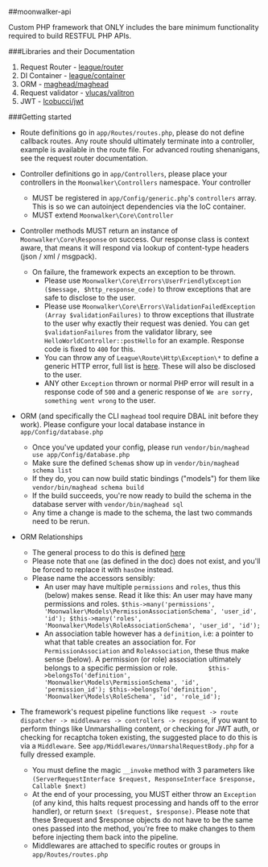 ##moonwalker-api

Custom PHP framework that ONLY includes the bare minimum functionality required to build RESTFUL PHP APIs.

###Libraries and their Documentation
1. Request Router - [league/router](http://route.thephpleague.com)
2. DI Container - [league/container](http://container.thephpleague.com)
3. ORM - [maghead/maghead](https://github.com/maghead/maghead)
4. Request validator - [vlucas/valitron](https://github.com/vlucas/valitron)
5. JWT - [lcobucci/jwt](https://github.com/lcobucci/jwt)

###Getting started

* Route definitions go in `app/Routes/routes.php`, please do not define callback routes. Any route should ultimately terminate into a controller, example is available in the route file. For advanced routing shenanigans, see the request router documentation.

* Controller definitions go in `app/Controllers`, please place your controllers in the `Moonwalker\Controllers` namespace. Your controller
   - MUST be registered in `app/Config/generic.php`'s `controllers` array. This is so we can autoinject dependencies via the IoC container.
   - MUST extend `Moonwalker\Core\Controller`

* Controller methods MUST return an instance of `Moonwalker\Core\Response` on success. Our response class is context aware, that means it will respond via lookup of content-type headers (json / xml / msgpack).
    - On failure, the framework expects an exception to be thrown.
        - Please use `Moonwalker\Core\Errors\UserFriendlyException ($message, $http_response_code)` to throw exceptions that are safe to disclose to the user.
        - Please use `Moonwalker\Core\Errors\ValidationFailedException (Array $validationFailures)` to throw exceptions that illustrate to the user why exactly their request was denied. You can get `$validationFailures` from the validator library, see `HelloWorldController::postHello` for an example. Response code is fixed to `400` for this.
        - You can throw any of `League\Route\Http\Exception\*` to define a generic HTTP error, full list is [here](https://github.com/thephpleague/route/tree/master/src/Http/Exception). These will also be disclosed to the user.
        - ANY other `Exception` thrown or normal PHP error will result in a response code of `500` and a generic response of `We are sorry, something went wrong` to the user.

* ORM \(and specifically the CLI `maghead` tool require DBAL init before they work\). Please configure your local database instance in `app/Config/database.php` 
    - Once you've updated your config, please run `vendor/bin/maghead use app/Config/database.php`
    - Make sure the defined `Schema`s show up in `vendor/bin/maghead schema list`
    - If they do, you can now build static bindings ("models") for them like `vendor/bin/maghead schema build`
    - If the build succeeds, you're now ready to build the schema in the database server with `vendor/bin/maghead sql`
    - Any time a change is made to the schema, the last two commands need to be rerun.
    
* ORM Relationships
    - The general process to do this is defined [here](https://github.com/maghead/maghead/wiki/Defining-Relationship)
    - Please note that `one` (as defined in the doc) does not exist, and you'll be forced to replace it with `hasOne` instead.
    - Please name the accessors sensibly:
        - An user may have multiple `permissions` and `roles`, thus this (below) makes sense. Read it like this: An user may have many permissions and roles.
                ```
                $this->many('permissions', 'Moonwalker\Models\PermissionAssociationSchema', 'user_id', 'id');
                $this->many('roles', 'Moonwalker\Models\RoleAssociationSchema', 'user_id', 'id');
               ```
        - An association table however has a `definition`, i.e: a pointer to what that table creates an association for. For `PermissionAssociation` and `RoleAssociation`, these thus make sense (below). A permission (or role) association ultimately belongs to a specific permission or role.
                ```        
                $this->belongsTo('definition',  'Moonwalker\Models\PermissionSchema', 'id', 'permission_id');
                $this->belongsTo('definition',  'Moonwalker\Models\RoleSchema', 'id', 'role_id');
                ```
                
* The framework's request pipeline functions like `request -> route dispatcher -> middlewares -> controllers -> response`, if you want to perform things like Unmarshalling content, or checking for JWT auth, or checking for recaptcha token existing, the suggested place to do this is via a `Middleware`. See `app/Middlewares/UnmarshalRequestBody.php` for a fully dressed example.
    - You must define the magic `__invoke` method with 3 parameters like `(ServerRequestInterface $request, ResponseInterface $response, Callable $next)`
    - At the end of your processing, you MUST either throw an `Exception` (of any kind, this halts request processing and hands off to the error handler), or return `$next ($request, $response)`. Please note that these $request and $response objects do not have to be the same ones passed into the method, you're free to make changes to them before injecting them back into the pipeline.
    - Middlewares are attached to specific routes or groups in `app/Routes/routes.php`